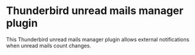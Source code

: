 # Thunderbird unread mails manager plugin

This Thunderbird unread mails manager plugin allows external notifications
when unread mails count changes.

